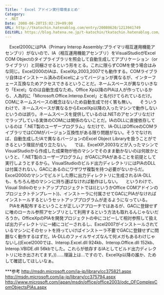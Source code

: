 ```yaml
---
Title: ' Excel アドイン実行環境まとめ'
Category:
- .NET
Date: 2008-06-20T15:02:29+09:00
URL: http://tkatochin.hatenablog.com/entry/20080620/1213941749
EditURL: https://blog.hatena.ne.jp/t-katochin/tkatochin.hatenablog.com/atom/entry/6653586347154754680
---
```


　Excel2000にはPIA（Primary Interop Assembly:プライマリ相互運用機能アセンブリ）がないので、IA（相互運用機能アセンブリ）をVisualStudioがExcel COM Objectのタイプライブラリを照会して自動生成してアプリケーション（orライブラリ）と同梱させるという形をとる。これに限らずCOMを使う場合はみな同じ。Excel2000のIAは、ExcelXp,2003,2007でも動作する。COMライブラリ自体はインストール済みのExcelによってバージョンが異なるが、インターフェース互換なためアクセスできるということだ。ネームスペースが異なりいきなり「Excel」なのは自動生成なため。Office Xp以降のPIAは人が作っているから、人為的に「Microsoft.Office.Interop.Excel」と名付けてられているだけ。COMにネームスペースの概念はないため自動生成で付く筈も無い。
　そういうわけで、ネームスペースが異なるからExcelXp以降の入ったマシンで動作しないというのは誤り。ネームスペースを提供しているのは.NETのアセンブリなだけでラップしている実体のCOMには関係のないことだ。IAのDLLに直接依存しているのは「.NET製のユーザープログラム」なだけで、IA-DLLはOfficeのCOMライブラリではCOMがバージョン互換性がある限り問題がない。そうでなければ、自動生成したIAで異なるバージョンのExcel Object Libraryを扱うことができるという理屈が成り立たない。
　では、ExcelXP,2003などが入ったマシンでVisualStudioから作成した成果物が他のマシンでそのまま動かないのは何故かというと、「.NET製のユーザープログラム」がGACにPIAがあることを前提として実行しようとするから。VisualStudioのビルド出力ディレクトリにはPIAのDLLは付属されない。GACにあるのにワザワザ複製を持つ必要がないからだ。Excel2000のマシンでビルドした際に出力ディレクトリに生成されるIA-DLLも、もちろん他のマシンに持ち運ばなければ動作はしない。
　というわけで、Visual Stdioのセットアッププロジェクトでは((というかOffice COMアドインのプロジェクトテンプレート))、インストーラに付属させてGACにPIAがなければインストールするというセットアッププログラムが走るようになっている。
　PIAを再配布するということが正しいアプローチではあるが、GACに登録せずに唯のローカル参照アセンブリとして利用するという方法も取れるんじゃないだろうか。OfficeXpのPIAを開発プロジェクトの中にコピーして相対参照して扱えば出力ディレクトリに一緒にコピーされるし、Excel2007がインストールされているマシンにそのセットを持っていけばインストーラ不要でGACに登録せずに問題なく動作するはずだ。IA-DLLのファイルサイズなんて何メガもあるわけじゃないし((Excel2000では、Interop.Excel.dll 924kb、Interop.Office.dll 152kb、Interop.VBIDE.dll 56kbでした。これらが依存するIAとしてビルド出力ディレクトリに吐き出されてます。))……理論上は…ですので、ExcelXp以降の誰か、ためして確認してほしいなぁ。

***参考
http://msdn.microsoft.com/ja-jp/library/cc375821.aspx
http://msdn.microsoft.com/ja-jp/library/cc375794.aspx
http://www.microsoft.com/japan/msdn/office/office2003/odc_OFComplexComObjectsPIAs.aspx
